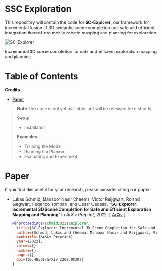# SSC Exploration
This repository will contain the code for **SC-Explorer**, our framework for incremental fusion of 3D semantic scene completion and safe and efficient integration thereof into mobile robotic mapping and planning for exploration.

![SC-Explorer](https://user-images.githubusercontent.com/36043993/191210581-530756ed-81f0-4413-8e21-9add00f39450.gif)

Incremental 3D scene completion for safe and efficient exploration mapping and planning.

# Table of Contents
**Credits**
* [Paper](#Paper)
   


> **__Note__** The code is not yet available, but will be released here shortly.
>
> **Setup**
> * Installation
>
> **Examples**
> - Training the Model
> - Running the Planner
> - Evaluating and Experiment

# Paper
If you find this useful for your research, please consider citing our paper:

* Lukas Schmid, Mansoor Nasir Cheema, Victor Reijgwart, Roland Siegwart, Federico Tombari, and Cesar Cadena, "**SC-Explorer: Incremental 3D Scene Completion for Safe and Efficient Exploration Mapping and Planning**" in *ArXiv Preprint*, 2022.
  \[ [ArXiv](https://arxiv.org/abs/2208.08307) \]
  ```bibtex
  @inproceedings{schmid2022scexplorer,
    title={SC-Explorer: Incremental 3D Scene Completion for Safe and Efficient Exploration Mapping and Planning},
    author={Schmid, Lukas and Cheema, Mansoor Nasir and Reijgwart, Victor and Siegwart, Roland and Tombari, Federico and Cadena, Cesar},
    booktitle={ArXiv Preprint},
    year={2022},
    volume={},
    number={},
    pages={},
    doi={10.48550/arXiv.2208.08307}
  }
  ```
